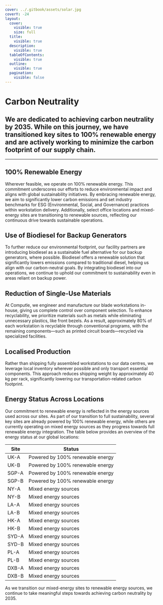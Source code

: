```yaml
---
cover: ../.gitbook/assets/solar.jpg
coverY: -24
layout:
  cover:
    visible: true
    size: full
  title:
    visible: true
  description:
    visible: true
  tableOfContents:
    visible: true
  outline:
    visible: true
  pagination:
    visible: false
---
```


# Carbon Neutrality

## We are dedicated to achieving carbon neutrality by 2035. While on this journey, we have transitioned key sites to 100% renewable energy and are actively working to minimize the carbon footprint of our supply chain.

***

## 100% Renewable Energy

Wherever feasible, we operate on 100% renewable energy. This commitment underscores our efforts to reduce environmental impact and aligns with global sustainability initiatives. By embracing renewable energy, we aim to significantly lower carbon emissions and set industry benchmarks for ESG (Environmental, Social, and Governance) practices within workstation delivery. Additionally, select office locations and mixed-energy sites are transitioning to renewable sources, reflecting our continuous drive towards sustainable operations.

## Use of Biodiesel for Backup Generators

To further reduce our environmental footprint, our facility partners are introducing biodiesel as a sustainable fuel alternative for our backup generators, where possible. Biodiesel offers a renewable solution that significantly lowers emissions compared to traditional diesel, helping us align with our carbon-neutral goals. By integrating biodiesel into our operations, we continue to uphold our commitment to sustainability even in areas reliant on backup power.

## Reduction of Single-Use Materials

At Computle, we engineer and manufacture our blade workstations in-house, giving us complete control over component selection. To enhance recyclability, we prioritize materials such as metals while eliminating unnecessary plastics, like front bezels. As a result, approximately 80% of each workstation is recyclable through conventional programs, with the remaining components—such as printed circuit boards—recycled via specialized facilities.

## Localised Production

Rather than shipping fully assembled workstations to our data centres, we leverage local inventory wherever possible and only transport essential components. This approach reduces shipping weight by approximately 40 kg per rack, significantly lowering our transportation-related carbon footprint.

## Energy Status Across Locations

Our commitment to renewable energy is reflected in the energy sources used across our sites. As part of our transition to full sustainability, several key sites are already powered by 100% renewable energy, while others are currently operating on mixed energy sources as they progress towards full renewable energy integration. The table below provides an overview of the energy status at our global locations:

| **Site** | **Status**                       |
| -------- | -------------------------------- |
| UK-A     | Powered by 100% renewable energy |
| UK-B     | Powered by 100% renewable energy |
| SGP-A    | Powered by 100% renewable energy |
| SGP-B    | Powered by 100% renewable energy |
| NY-A     | Mixed energy sources             |
| NY-B     | Mixed energy sources             |
| LA-A     | Mixed energy sources             |
| LA-B     | Mixed energy sources             |
| HK-A     | Mixed energy sources             |
| HK-B     | Mixed energy sources             |
| SYD-A    | Mixed energy sources             |
| SYD-B    | Mixed energy sources             |
| PL-A     | Mixed energy sources             |
| PL-B     | Mixed energy sources             |
| DXB-A    | Mixed energy sources             |
| DXB-B    | Mixed energy sources             |

As we transition our mixed-energy sites to renewable energy sources, we continue to take meaningful steps towards achieving carbon neutrality by 2035.
